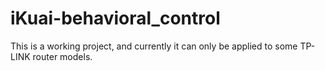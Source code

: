 # iKuai-behavioral_control

This is a working project, and currently it can only be applied to some TP-LINK router models.
